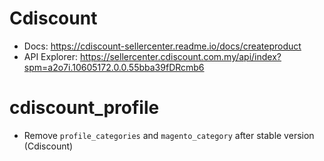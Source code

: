 # Cdiscount
+ Docs: https://cdiscount-sellercenter.readme.io/docs/createproduct
+ API Explorer: https://sellercenter.cdiscount.com.my/api/index?spm=a2o7i.10605172.0.0.55bba39fDRcmb6

# cdiscount_profile
+ Remove `profile_categories` and `magento_category` after stable version (Cdiscount)